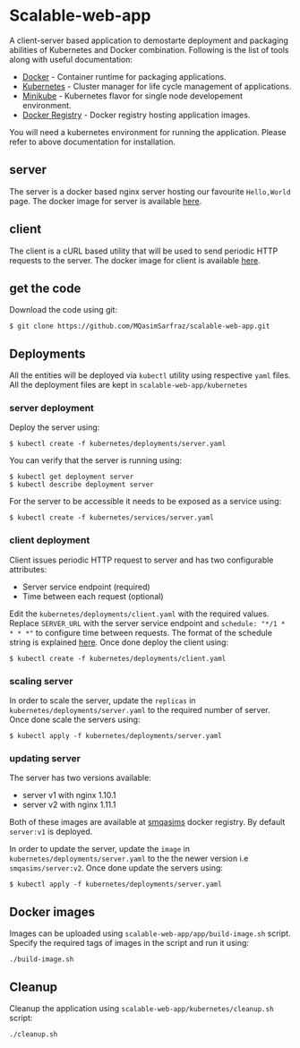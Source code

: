 # Scalable-web-app
A client-server based application to demostarte deployment and packaging abilities of Kubernetes and Docker combination. Following is the list of tools along with useful documentation:

- [Docker](https://docs.docker.com/) - Container runtime for packaging applications.
- [Kubernetes](https://kubernetes.io/docs/) - Cluster manager for life cycle management of applications.
- [Minikube](https://kubernetes.io/docs/getting-started-guides/minikube/) - Kubernetes flavor for single node developement environment. 
- [Docker Registry](https://hub.docker.com/u/smqasims/) - Docker registry hosting application images. 

You will need a kubernetes environment for running the application. Please refer to above documentation for installation.

## server
The server is a docker based nginx server hosting our favourite ```Hello,World``` page. The docker image for server is available [here](https://hub.docker.com/r/smqasims/server/).
## client
The client is a cURL based utility that will be used to send periodic HTTP requests to the server. The docker image for client is available [here](https://hub.docker.com/r/smqasims/client/).

## get the code
Download the code using git:
```
$ git clone https://github.com/MQasimSarfraz/scalable-web-app.git
```

## Deployments
All the entities will be deployed via ```kubectl``` utility using respective ```yaml``` files. All the deployment files are kept in ```scalable-web-app/kubernetes```

### server deployment
Deploy the server using:
```
$ kubectl create -f kubernetes/deployments/server.yaml
```
You can verify that the server is running using:
```
$ kubectl get deployment server
$ kubectl describe deployment server
```
For the server to be accessible it needs to be exposed as a service using: 
```
$ kubectl create -f kubernetes/services/server.yaml
```

### client deployment
Client issues periodic HTTP request to server and has two configurable attributes:
- Server service endpoint (required)
- Time between each request (optional)

Edit the ```kubernetes/deployments/client.yaml``` with the required values. Replace ```SERVER_URL``` with the server service endpoint and ```schedule: "*/1 * * * *"``` to configure time between requests. The format of the schedule string is explained [here](https://en.wikipedia.org/wiki/Cron). Once done deploy the client using:
```
$ kubectl create -f kubernetes/deployments/client.yaml
```

### scaling server
In order to scale the server, update the ```replicas``` in ```kubernetes/deployments/server.yaml``` to the required number of server. Once done scale the servers using:
```
$ kubectl apply -f kubernetes/deployments/server.yaml
```
### updating server
The server has two versions available:
- server v1 with nginx 1.10.1
- server v2 with nginx 1.11.1

Both of these images are available at [smqasims](https://hub.docker.com/u/smqasims/) docker registry. By default ```server:v1``` is deployed. 

In order to update the server, update the ```image``` in ```kubernetes/deployments/server.yaml``` to the the newer version i.e  ```smqasims/server:v2```. Once done update the servers using:
```
$ kubectl apply -f kubernetes/deployments/server.yaml
```
## Docker images
Images can be uploaded using ```scalable-web-app/app/build-image.sh``` script. Specify the required tags of images in the script and run it using:
```
./build-image.sh
```
## Cleanup
Cleanup the application using ```scalable-web-app/kubernetes/cleanup.sh``` script:
```
./cleanup.sh
```
